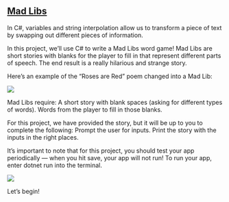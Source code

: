 ## [Mad Libs](https://www.codecademy.com/paths/build-web-apps-with-asp-net/tracks/build-web-apps-asp-net-beginner-c-sharp/modules/learn-csharp-module-ii/projects/csharp-mad-libs)

In C#, variables and string interpolation allow us to transform a piece of text by swapping out different pieces of information.

In this project, we’ll use C# to write a Mad Libs word game! Mad Libs are short stories with blanks for the player to fill in that represent different parts of speech. The end result is a really hilarious and strange story.

Here’s an example of the “Roses are Red” poem changed into a Mad Lib:

![](https://content.codecademy.com/courses/learn-c-sharp/data-types-variables/C%23_Madlib_1_DarkBG-01.png)

Mad Libs require: A short story with blank spaces (asking for different types of words). Words from the player to fill in those blanks.

For this project, we have provided the story, but it will be up to you to complete the following: Prompt the user for inputs. Print the story with the inputs in the right places.

It’s important to note that for this project, you should test your app periodically — when you hit save, your app will not run! To run your app, enter dotnet run into the terminal.

![](https://content.codecademy.com/courses/learn-c-sharp/hello-world/dotnet-run-ex.gif)

Let’s begin!